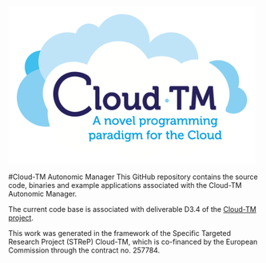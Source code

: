 <img src="images/logo.png" alt="Cloud-TM project" height="315" width="495"> 

#Cloud-TM Autonomic Manager
This GitHub repository contains the source code, binaries and example applications associated with the Cloud-TM Autonomic Manager.

The current code base is associated with deliverable D3.4 of the <a href="http://www.cloudtm.eu">Cloud-TM project</a>.

This work was generated in the framework of the Specific Targeted Research Project (STReP) Cloud-TM, which is co-financed by the European Commission through the contract no. 257784.
